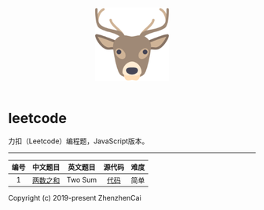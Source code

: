 <p align="center">
  <br>
  <img width="150" src="./LeetCode.png" alt="logo">
  <br>
  <br>
</p>

# leetcode
力扣（Leetcode）编程题，JavaScript版本。

---

| 编号 | 中文题目 | 英文题目 | 源代码 | 难度 |
|:---:|:---:|:---:|:---:|:---:|
| 1 | [两数之和](https://leetcode-cn.com/problems/two-sum/) | Two Sum | [代码](https://github.com/zhenzhencai/leetcode/blob/master/Algorithms/001.js) | 简单 |

Copyright (c) 2019-present ZhenzhenCai
